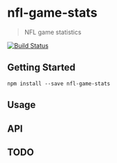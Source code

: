 # nfl-game-stats
> NFL game statistics

[![Build Status](https://travis-ci.org/adierkens/nfl-game-stats.svg?branch=master)](https://travis-ci.org/adierkens/nfl-game-stats)

## Getting Started

``` npm install --save nfl-game-stats ```

## Usage


## API


## TODO

